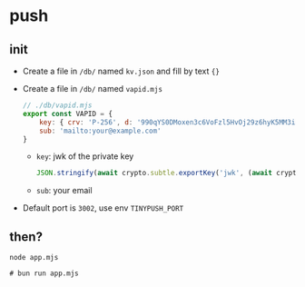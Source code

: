 # push

## init

-   Create a file in `/db/` named `kv.json` and fill by text `{}`
-   Create a file in `/db/` named `vapid.mjs`

    ```javascript
    // ./db/vapid.mjs
    export const VAPID = {
        key: { crv: 'P-256', d: '990qYS0DMoxen3c6VoFzl5HvOj29z6hyK5MM3iXTmdM', ext: true, key_ops: ['sign'], kty: 'EC', x: 'x_NazY4_xbONkZEVKm_sn-X9v2oKZ2uUB_cqQQjk9ns', y: 'jMl88osu-s38mB5S1__qTWRDAJ3okLtTPBcSyLxc33U' },
        sub: 'mailto:your@example.com'
    }
    ```

    -   `key`: jwk of the private key

        ```javascript
        JSON.stringify(await crypto.subtle.exportKey('jwk', (await crypto.subtle.generateKey({ name: 'ECDSA', namedCurve: 'P-256' }, true, ['sign'])).privateKey))
        ```

    -   `sub`: your email

-   Default port is `3002`, use env `TINYPUSH_PORT`

## then?

```shell
node app.mjs

# bun run app.mjs
```
